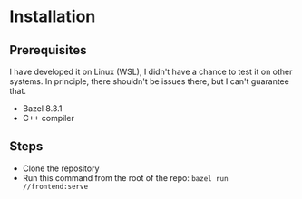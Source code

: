 # Installation
## Prerequisites
I have developed it on Linux (WSL), I didn't have a chance to test it on other systems. In principle, there shouldn't be issues there, but I can't guarantee that.
- Bazel 8.3.1
- C++ compiler
## Steps
- Clone the repository
- Run this command from the root of the repo:
    `bazel run //frontend:serve`
